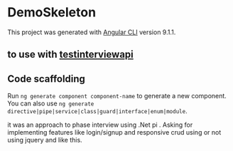 # DemoSkeleton

This project was generated with [Angular CLI](https://github.com/angular/angular-cli) version 9.1.1. 


## to use with [testinterviewapi](https://github.com/sajibgoswami11/testinterviewapi) 

## Code scaffolding

Run `ng generate component component-name` to generate a new component. You can also use `ng generate directive|pipe|service|class|guard|interface|enum|module`.

it was an approach to phase interview using .Net pi . Asking for implementing features like login/signup and responsive crud using or not using jquery and like this.
